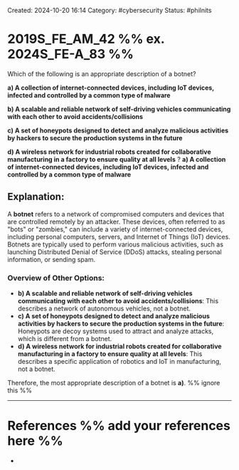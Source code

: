 Created: 2024-10-20 16:14
Category: #cybersecurity
Status: #philnits



# 2019S_FE_AM_42 %% ex. 2024S_FE-A_83 %%

Which of the following is an appropriate description of a botnet?

**a) A collection of internet-connected devices, including IoT devices, infected and controlled by a common type of malware**

**b) A scalable and reliable network of self-driving vehicles communicating with each other to avoid accidents/collisions**

**c) A set of honeypots designed to detect and analyze malicious activities by hackers to secure the production systems in the future**

**d) A wireless network for industrial robots created for collaborative manufacturing in a factory to ensure quality at all levels**
?
**a) A collection of internet-connected devices, including IoT devices, infected and controlled by a common type of malware**
## **Explanation:**

A **botnet** refers to a network of compromised computers and devices that are controlled remotely by an attacker. These devices, often referred to as "bots" or "zombies," can include a variety of internet-connected devices, including personal computers, servers, and Internet of Things (IoT) devices. Botnets are typically used to perform various malicious activities, such as launching Distributed Denial of Service (DDoS) attacks, stealing personal information, or sending spam.

### Overview of Other Options:

- **b) A scalable and reliable network of self-driving vehicles communicating with each other to avoid accidents/collisions**: This describes a network of autonomous vehicles, not a botnet.
- **c) A set of honeypots designed to detect and analyze malicious activities by hackers to secure the production systems in the future**: Honeypots are decoy systems used to attract and analyze attacks, which is different from a botnet.
- **d) A wireless network for industrial robots created for collaborative manufacturing in a factory to ensure quality at all levels**: This describes a specific application of robotics and IoT in manufacturing, not a botnet.

Therefore, the most appropriate description of a botnet is **a)**.
%% ignore this %%
<!--SR:!2025-02-23,4,270-->
---









# References %% add your references here %%
- 